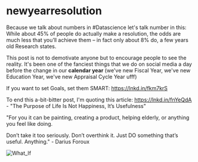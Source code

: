 # newyearresolution

Because we talk about numbers in #Datascience let's talk number in this: While about 45% of people do actually make a resolution, the odds are much less that you’ll achieve them – in fact only about 8% do, a few years old Research states. 

This post is not to demotivate anyone but to encourage people to see the reality. It's been one of the fanciest things that we do on social media a day before the change in our **calendar year** (we've new Fiscal Year, we've new Education Year, we've new Appraisal Cycle Year ufff) 

If you want to set Goals, set them SMART: https://lnkd.in/fkm7krS 

To end this a-bit-bitter post, I'm quoting this article: https://lnkd.in/fnYeQdA - "The Purpose of Life Is Not Happiness, It’s Usefulness"

"For you it can be painting, creating a product, helping elderly, or anything you feel like doing.

Don’t take it too seriously. Don’t overthink it. Just DO something that’s useful. Anything." - Darius Foroux

![What_If](https://cmzone-vzbqbxhynotw9ion96xv.netdna-ssl.com/wp-content/uploads/2010/12/new-years-eve-guy-1.jpg)
